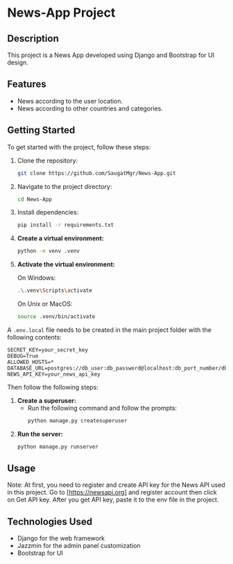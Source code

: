 # News-App Project

## Description
This project is a News App developed using Django and Bootstrap for UI design.

## Features
- News according to the user location.
- News according to other countries and categories.

## Getting Started

To get started with the project, follow these steps:

1. Clone the repository:
    ```bash
    git clone https://github.com/SaugatMgr/News-App.git
    ```
2. Navigate to the project directory:
    ```bash
    cd News-App
    ```
3. Install dependencies:
    ```bash
    pip install -r requirements.txt
    ```
4. **Create a virtual environment:**
    ```bash
    python -m venv .venv
    ```
5. **Activate the virtual environment:**

    On Windows:

    ```bash
    .\.venv\Scripts\activate
    ```

    On Unix or MacOS:

    ```bash
    source .venv/bin/activate
    ```

A `.env.local` file needs to be created in the main project folder with the following contents:
```env
SECRET_KEY=your_secret_key
DEBUG=True
ALLOWED_HOSTS=*
DATABASE_URL=postgres://db_user:db_password@localhost:db_port_number/db_name
NEWS_API_KEY=your_news_api_key
```

Then follow the following steps:
1. **Create a superuser:**
    - Run the following command and follow the prompts:
        ```bash
        python manage.py createsuperuser
        ```
2. **Run the server:**
    ```bash
    python manage.py runserver
    ```
    
## Usage
Note: At first, you need to register and create API key for the News API used in this project. Go to [https://newsapi.org] and register account then click on Get API key. After you get API key, paste it to the env file in the project.

## Technologies Used
- Django for the web framework
- Jazzmin for the admin panel customization
- Bootstrap for UI
